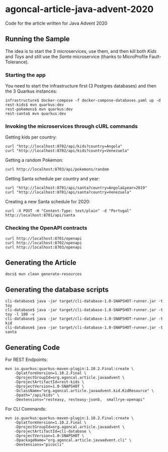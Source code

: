 # agoncal-article-java-advent-2020
Code for the article written for Java Advent 2020

## Running the Sample

The idea is to start the 3 microservices, use them, and then kill both _Kids_ and _Toys_ and still use the _Santa_ microservice (thanks to MicroProfile Fault-Tolerance).

### Starting the app 

You need to start the infrastructure first (3 Postgres databases) and then the 3 Quarkus instances:

```
infrastructure$ docker-compose -f docker-compose-databases.yaml up -d
rest-kids$ mvn quarkus:dev
rest-pokemons$ mvn quarkus:dev
rest-santa$ mvn quarkus:dev
```

### Invoking the microservices through cURL commands

Getting kids per country:

```
curl "http://localhost:8702/api/kids?country=Angola"
curl "http://localhost:8702/api/kids?country=Venezuela"
```

Getting a random Pokemon:

```
curl http://localhost:8703/api/pokemons/random
```

Getting Santa schedule per country and year:

```
curl "http://localhost:8701/api/santa?country=Angola&year=2019"
curl "http://localhost:8701/api/santa?country=Venezuela"
```

Creating a new Santa schedule for 2020:

``` 
curl -X POST -H "Content-Type: text/plain" -d "Portugal" http://localhost:8701/api/santa
```

### Checking the OpenAPI contracts

``` 
curl http://localhost:8701/openapi
curl http://localhost:8702/openapi
curl http://localhost:8703/openapi
```

## Generating the Article

```
docs$ mvn clean generate-resources
```

## Generating the database scripts

```
cli-database$ java -jar target/cli-database-1.0-SNAPSHOT-runner.jar -t toy
cli-database$ java -jar target/cli-database-1.0-SNAPSHOT-runner.jar -t toy -l 100 -v
cli-database$ java -jar target/cli-database-1.0-SNAPSHOT-runner.jar -t kid
cli-database$ java -jar target/cli-database-1.0-SNAPSHOT-runner.jar -t santa
```


## Generating Code

For REST Endpoints:

```
mvn io.quarkus:quarkus-maven-plugin:1.10.2.Final:create \
    -DplatformVersion=1.10.2.Final \
    -DprojectGroupId=org.agoncal.article.javaadvent \
    -DprojectArtifactId=rest-kids \
    -DprojectVersion=1.0-SNAPSHOT \
    -DclassName="org.agoncal.article.javaadvent.kid.KidResource" \
    -Dpath="/api/kids" \
    -Dextensions="resteasy, resteasy-jsonb,  smallrye-openapi"
```

For CLI Commands:

```
mvn io.quarkus:quarkus-maven-plugin:1.10.2.Final:create \
    -DplatformVersion=1.10.2.Final \
    -DprojectGroupId=org.agoncal.article.javaadvent \
    -DprojectArtifactId=cli-database \
    -DprojectVersion=1.0-SNAPSHOT \
    -DpackageName="org.agoncal.article.javaadvent.cli" \
    -Dextensions="picocli"
```
